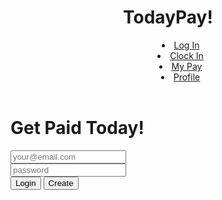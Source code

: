 <html lang="en">
<head>
<header>
  <h1>TodayPay!</h1>
  <nav>
    <menu>
      <li>
      <a href="index.html">Log In</a>
      </li>
      <li>
        <a href="clockin.html">Clock In</a>
      </li>
      <li>
        <a href="mypay.html">My Pay</a>
      </li>
      <li>
        <a href="profile.html">Profile</a>
      </li>
    </menu>
  </nav>

</header>

<main>
<h1>Get Paid Today!</h1>
<form method="get" action="play.html">
<div>
  <input type="text" placeholder="your@email.com">
</div>
<div>
  <input type="text" placeholder="password">
</div>
<button type="submit">Login</button>
<button type="submit">Create</button>
</form>
</main>

